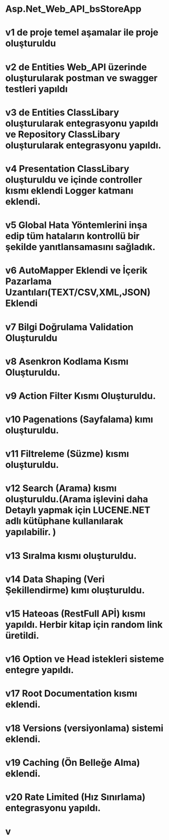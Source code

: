#				Asp.Net_Web_API_bsStoreApp
# v1 de proje temel aşamalar ile proje oluşturuldu
# v2 de Entities Web_API üzerinde oluşturularak postman ve swagger testleri yapıldı
# v3 de Entities ClassLibary oluşturularak entegrasyonu yapıldı ve Repository ClassLibary oluşturularak entegrasyonu yapıldı.
# v4 Presentation ClassLibary oluşturuldu ve içinde controller kısmı eklendi Logger katmanı eklendi.
# v5 Global Hata Yöntemlerini inşa edip tüm hataların kontrollü bir şekilde yanıtlansamasını sağladık.
# v6 AutoMapper Eklendi ve İçerik Pazarlama Uzantıları(TEXT/CSV,XML,JSON) Eklendi
# v7 Bilgi Doğrulama Validation Oluşturuldu
# v8 Asenkron Kodlama Kısmı Oluşturuldu.
# v9 Action Filter Kısmı Oluşturuldu.
# v10 Pagenations (Sayfalama) kımı oluşturuldu.
# v11 Filtreleme (Süzme) kısmı oluşturuldu.
# v12 Search (Arama) kısmı oluşturuldu.(Arama işlevini daha Detaylı yapmak için LUCENE.NET adlı kütüphane kullanılarak yapılabilir. )
# v13 Sıralma kısmı oluşturuldu.
# v14 Data Shaping (Veri Şekillendirme) kımı oluşturuldu.
# v15 Hateoas (RestFull APİ) kısmı yapıldı. Herbir kitap için random link üretildi.
# v16 Option ve Head istekleri sisteme entegre yapıldı.
# v17 Root Documentation kısmı eklendi.
# v18 Versions (versiyonlama) sistemi eklendi.
# v19 Caching (Ön Belleğe Alma) eklendi.
# v20 Rate Limited (Hız Sınırlama) entegrasyonu yapıldı.
# v